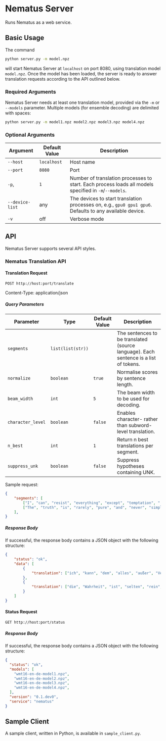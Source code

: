 # Nematus Server
Runs Nematus as a web service.

## Basic Usage

The command

```bash
python server.py -m model.npz
```

will start Nematus Server at `localhost` on port 8080, using translation model `model.npz`. Once the model has been loaded, the server is ready to answer translation requests according to the API outlined below.

### Required Arguments

Nematus Server needs at least one translation model, provided via the `-m` or `--models` parameter. Multiple models (for ensemble decoding) are delimited with spaces:

```bash
python server.py -m model1.npz model2.npz model3.npz model4.npz
```

### Optional Arguments

| Argument            | Default Value | Description              |
| --------------------|---------------| -------------------------|
| `--host`            | `localhost`   | Host name                |
| `--port`            | `8080`        | Port                     |
| `-p`,               | `1`           | Number of translation processes to start. Each process loads all models specified in `-m`/`--models`. |
| `--device-list`     | any           | The devices to start translation processes on, e.g., `gpu0 gpu1 gpu6`. Defaults to any available device. |
| `-v`                | off           | Verbose mode             |


## API
Nematus Server supports several API styles.

### Nematus Translation API

#### Translation Request

`POST http://host:port/translate`

Content-Type: application/json

##### Query Parameters

| Parameter           | Type                  | Default Value | Description |
| --------------------|-----------------------|-----------|-------------|
| ``segments``        | ``list(list(str))``   |           | The sentences to be translated (source language). Each sentence is a list of tokens. |
| ``normalize``       | ``boolean``           | ``true``  | Normalise scores by sentence length. |
| ``beam_width``      | ``int``               | ``5``     | The beam width to be used for decoding. |
| ``character_level`` | ``boolean``           | ``false`` | Enables character- rather than subword-level translation. |
| ``n_best``          | ``int``               | ``1``     | Return n best translations per segment. |
| ``suppress_unk``    | ``boolean``           | ``false`` | Suppress hypotheses containing UNK. |

Sample request:

```json
{
	"segments": [
		["I", "can", "resist", "everything", "except", "temptation", "."],
		["The", "truth", "is", "rarely", "pure", "and", "never", "simple", "."]
	],
}
```

##### Response Body

If successful, the response body contains a JSON object with the following structure:

```json
{
    "status": "ok",
    "data": [
        {
            "translation": ["ich", "kann", "dem", "alles", "außer", "Versuchung", "widerstehen", "."],
        },
        {
            "translation": ["die", "Wahrheit", "ist", "selten", "rein", "und", "nie", "einfach", "."],
        }
    ]
}
```

#### Status Request

`GET http://host:port/status`

##### Response Body

If successful, the response body contains a JSON object with the following structure:

```json
{
  "status": "ok",
  "models": [
    "wmt16-en-de-model1.npz",
    "wmt16-en-de-model2.npz",
    "wmt16-en-de-model3.npz",
    "wmt16-en-de-model4.npz",
  ],
  "version": "0.1.dev0",
  "service": "nematus"
}
```


## Sample Client

A sample client, written in Python, is available in `sample_client.py`.
